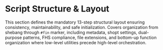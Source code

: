 # Script Structure & Layout

This section defines the mandatory 13-step structural layout ensuring consistency, maintainability, and safe initialization. Covers organization from shebang through `#fin` marker, including metadata, shopt settings, dual-purpose patterns, FHS compliance, file extensions, and bottom-up function organization where low-level utilities precede high-level orchestration.
